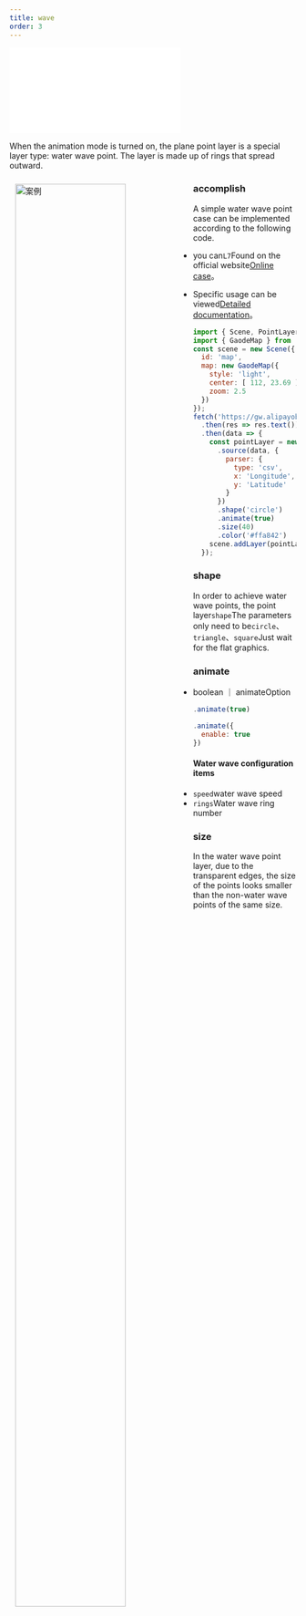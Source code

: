 ```yaml
---
title: wave
order: 3
---
```


<embed src="@/docs/common/style.md"></embed>

When the animation mode is turned on, the plane point layer is a special layer type: water wave point. The layer is made up of rings that spread outward.

<div>
  <div style="width:60%;float:left; margin: 10px;">
    <img  width="80%" alt="案例" src='https://gw.alipayobjects.com/mdn/rms_816329/afts/img/A*pcp3RKnNK1oAAAAAAAAAAAAAARQnAQ'>
  </div>
</div>

### accomplish

A simple water wave point case can be implemented according to the following code.

* you can`L7`Found on the official website[Online case](/examples/point/scatter#animatepoint)。

* Specific usage can be viewed[Detailed documentation](</api/point_layer/animate#Water wave point>)。

```js
import { Scene, PointLayer } from '@antv/l7';
import { GaodeMap } from '@antv/l7-maps';
const scene = new Scene({
  id: 'map',
  map: new GaodeMap({
    style: 'light',
    center: [ 112, 23.69 ],
    zoom: 2.5
  })
});
fetch('https://gw.alipayobjects.com/os/basement_prod/9078fd36-ce8d-4ee2-91bc-605db8315fdf.csv')
  .then(res => res.text())
  .then(data => {
    const pointLayer = new PointLayer({})
      .source(data, {
        parser: {
          type: 'csv',
          x: 'Longitude',
          y: 'Latitude'
        }
      })
      .shape('circle')
      .animate(true)
      .size(40)
      .color('#ffa842')
    scene.addLayer(pointLayer);
  });
```

### shape

In order to achieve water wave points, the point layer`shape`The parameters only need to be`circle`、`triangle`、`square`Just wait for the flat graphics.

### animate

* boolean ｜ animateOption

```javascript
.animate(true)

.animate({
  enable: true
})
```

#### Water wave configuration items

* `speed`water wave speed
* `rings`Water wave ring number

### size

In the water wave point layer, due to the transparent edges, the size of the points looks smaller than the non-water wave points of the same size.
